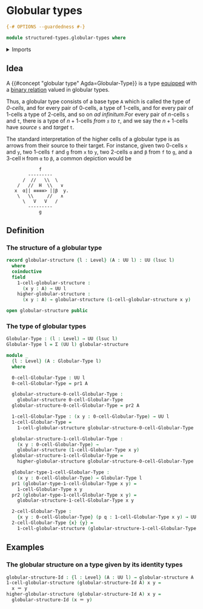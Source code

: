 # Globular types

```agda
{-# OPTIONS --guardedness #-}

module structured-types.globular-types where
```

<details><summary>Imports</summary>

```agda
open import elementary-number-theory.multiplication-natural-numbers
open import elementary-number-theory.natural-numbers

open import foundation.dependent-pair-types
open import foundation.identity-types
open import foundation.iterated-dependent-product-types
open import foundation.telescopes
open import foundation.universe-levels
```

</details>

## Idea

A {{#concept "globular type" Agda=Globular-Type}} is a type
[equipped](foundation.structure.md) with a
[binary relation](foundation.binary-relations.md) valued in globular types.

Thus, a globular type consists of a base type `A` which is called the type of
_$0$-cells_, and for every pair of $0$-cells, a type of $1$-cells, and for every
pair of $1$-cells a type of $2$-cells, and so on _ad infinitum_.For every pair
of $n$-cells `s` and `t`, there is a type of $n+1$-cells _from `s` to `t`_, and
we say the $n+1$-cells have _source_ `s` and _target_ `t`.

The standard interpretation of the higher cells of a globular type is as arrows
from their source to their target. For instance, given two $0$-cells `x` and
`y`, two $1$-cells `f` and `g` from `x` to `y`, two $2$-cells `α` and `β` from
`f` to `g`, and a $3$-cell `H` from `α` to `β`, a common depiction would be

```text
            f
        ---------
      /  //   \\  \
    /   //  H  \\   ∨
   x  α|| ≡≡≡≡> ||β  y.
    \   \\     //   ∧
      \   V   V   /
        ---------
            g
```

## Definition

### The structure of a globular type

```agda
record globular-structure {l : Level} (A : UU l) : UU (lsuc l)
  where
  coinductive
  field
    1-cell-globular-structure :
      (x y : A) → UU l
    higher-globular-structure :
      (x y : A) → globular-structure (1-cell-globular-structure x y)

open globular-structure public
```

### The type of globular types

```agda
Globular-Type : (l : Level) → UU (lsuc l)
Globular-Type l = Σ (UU l) globular-structure

module _
  {l : Level} (A : Globular-Type l)
  where

  0-cell-Globular-Type : UU l
  0-cell-Globular-Type = pr1 A

  globular-structure-0-cell-Globular-Type :
    globular-structure 0-cell-Globular-Type
  globular-structure-0-cell-Globular-Type = pr2 A

  1-cell-Globular-Type : (x y : 0-cell-Globular-Type) → UU l
  1-cell-Globular-Type =
    1-cell-globular-structure globular-structure-0-cell-Globular-Type

  globular-structure-1-cell-Globular-Type :
    (x y : 0-cell-Globular-Type) →
    globular-structure (1-cell-Globular-Type x y)
  globular-structure-1-cell-Globular-Type =
    higher-globular-structure globular-structure-0-cell-Globular-Type

  globular-type-1-cell-Globular-Type :
    (x y : 0-cell-Globular-Type) → Globular-Type l
  pr1 (globular-type-1-cell-Globular-Type x y) =
    1-cell-Globular-Type x y
  pr2 (globular-type-1-cell-Globular-Type x y) =
    globular-structure-1-cell-Globular-Type x y

  2-cell-Globular-Type :
    {x y : 0-cell-Globular-Type} (p q : 1-cell-Globular-Type x y) → UU l
  2-cell-Globular-Type {x} {y} =
    1-cell-globular-structure (globular-structure-1-cell-Globular-Type x y)
```

## Examples

### The globular structure on a type given by its identity types

```agda
globular-structure-Id : {l : Level} (A : UU l) → globular-structure A
1-cell-globular-structure (globular-structure-Id A) x y =
  x ＝ y
higher-globular-structure (globular-structure-Id A) x y =
  globular-structure-Id (x ＝ y)
```
